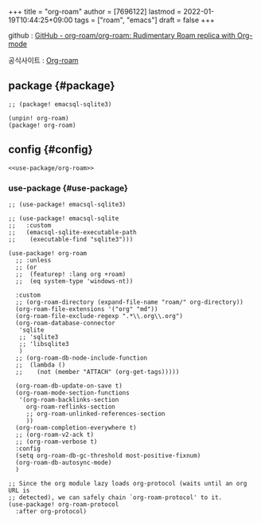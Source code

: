 +++
title = "org-roam"
author = [7696122]
lastmod = 2022-01-19T10:44:25+09:00
tags = ["roam", "emacs"]
draft = false
+++

github
: [GitHub - org-roam/org-roam: Rudimentary Roam replica with Org-mode](https://github.com/org-roam/org-roam)

공식사이트
: [Org-roam](https://www.orgroam.com/)


## package {#package}

```elisp
;; (package! emacsql-sqlite3)

(unpin! org-roam)
(package! org-roam)
```


## config {#config}

```elisp
<<use-package/org-roam>>
```


### use-package {#use-package}

<a id="code-snippet--use-package-org-roam"></a>
```elisp
;; (use-package! emacsql-sqlite3)

;; (use-package! emacsql-sqlite
;;   :custom
;;   (emacsql-sqlite-executable-path
;;    (executable-find "sqlite3")))

(use-package! org-roam
  ;; :unless
  ;; (or
  ;;  (featurep! :lang org +roam)
  ;;  (eq system-type 'windows-nt))

  :custom
  ;; (org-roam-directory (expand-file-name "roam/" org-directory))
  (org-roam-file-extensions '("org" "md"))
  (org-roam-file-exclude-regexp ".*\\.org\\.org")
  (org-roam-database-connector
   'sqlite
   ;; 'sqlite3
   ;; 'libsqlite3
   )
  ;; (org-roam-db-node-include-function
  ;;  (lambda ()
  ;;    (not (member "ATTACH" (org-get-tags)))))

  (org-roam-db-update-on-save t)
  (org-roam-mode-section-functions
   '(org-roam-backlinks-section
     org-roam-reflinks-section
     ;; org-roam-unlinked-references-section
     ))
  (org-roam-completion-everywhere t)
  ;; (org-roam-v2-ack t)
  ;; (org-roam-verbose t)
  :config
  (setq org-roam-db-gc-threshold most-positive-fixnum)
  (org-roam-db-autosync-mode)
  )

;; Since the org module lazy loads org-protocol (waits until an org URL is
;; detected), we can safely chain `org-roam-protocol' to it.
(use-package! org-roam-protocol
  :after org-protocol)
```

